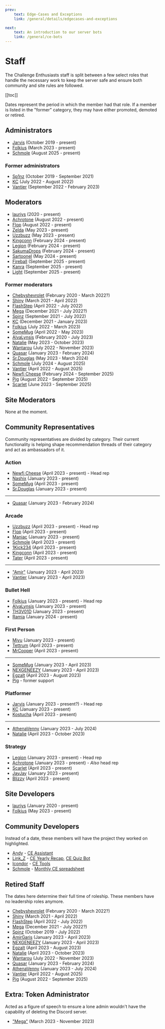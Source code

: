 ```yaml
---
prev:
    text: Edge-Cases and Exceptions
    link: /general/details/edgecases-and-exceptions

next:
    text: An introduction to our server bots
    link: /general/ce-bots
---
```

# Staff

The Challenge Enthusiasts staff is split between a few select roles that handle the necessary work to keep the server safe and ensure both community and site rules are followed.

[[toc]]


Dates represent the period in which the member had that role. If a member is listed in the "former" category, they may have either promoted, demoted or retired.

## Administrators
- [Jarvis](https://cedb.me/user/df0a0319-c1be-4a22-9152-4267216832d1) (October 2019 - present)
- [Folkius](https://cedb.me/user/67bce20e-3306-4b83-8027-d6894d474740) (March 2023 - present)
- [Schmole](https://cedb.me/user/f79b9aa8-b7c1-43b9-95e3-c50c35120a22) (August 2025 - present)
### Former administrators
- [Sp1nz](https://cedb.me/user/38dd742d-e468-4a49-bcc7-6c1d72afd0b7) (October 2019 - September 2021)
- [KC](https://cedb.me/user/fd35c68e-8b44-45a1-8679-d6dbe49623e5) (July 2022 - August 2022)
- [Vantier](https://cedb.me/user/150799a6-9f03-48e2-8724-25f69405ce27) (September 2022 - February 2023)


## Moderators

- [lauriys](https://cedb.me/user/b760c114-ab77-46b3-be8b-cbda5aa8b3f9) (2020 - present)
- [Achrotone](https://cedb.me/user/ee70b232-754c-4501-9ce9-3dce6cd57c3a) (August 2022 - present)
- [Flop](https://cedb.me/user/ee6ab7f7-23df-41d6-a639-6d07e64e9706) (August 2022 - present)
- [Zelda](https://cedb.me/user/16e75bae-270a-48f0-abe9-5de4c81d3784) (May 2023 - present)
- [Uzzbuzz](https://cedb.me/user/9e83dc6b-9c6b-4949-9928-722636f749ab) (May 2023 - present)
- [Kingconn](https://cedb.me/user/5053c1de-d3cf-4c5e-92e8-ec90607cde11) (February 2024 - present)
- [Legion](https://cedb.me/user/9b3ba1a6-e3b2-4966-a142-1ffa05002f97) (February 2024 - present)
- [SakumaDrops](https://cedb.me/user/a2032443-ba6a-416a-8ee3-47e8ab918ff8) (February 2024 - present)
- [Sartoonel](https://cedb.me/user/42376e0e-5ff2-4fb1-bd86-26be52856570) (May 2024 - present)
- [Fireball](https://cedb.me/user/edb19b67-a4c7-4a51-84d4-97cd25f00d45) (September 2025 - present)
- [Kanra](https://cedb.me/user/10730cd6-fd4b-485d-ba32-6f8feb80fd40) (September 2025 - present)
- [Light](https://cedb.me/user/f0dcd33a-8ab3-417a-b317-8dc63943291f) (September 2025 - present)

### Former moderators
- [Chebyshevrolet](https://cedb.me/user/0f00b344-3ccf-4941-a974-0f2ddeade40e) (February 2020 - March 2022?)
- [Shiny](https://cedb.me/user/371b35d4-bec4-4844-b13a-2a4c215fbaa7) (March 2021 - April 2022)
- [FlashStep](https://cedb.me/user/3be0e29a-43d1-4c7a-bc00-c0f6726b524c) (April 2022 - July 2022)
- [Mega](https://cedb.me/user/92a65a6d-0aeb-4d6b-b333-f00e986b2fbf) (December 2021 - July 2022?)
- [Spinz](https://cedb.me/user/38dd742d-e468-4a49-bcc7-6c1d72afd0b7) (September 2021 - July 2022)
- [KC](https://cedb.me/user/fd35c68e-8b44-45a1-8679-d6dbe49623e5) (December 2021 - January 2023)
- [Folkius](https://cedb.me/user/67bce20e-3306-4b83-8027-d6894d474740) (July 2022 - March 2023)
- [SomeMug](https://cedb.me/user/422108a7-731d-49da-ad8c-4c605b1bb181) (April 2022 - May 2023) 
- [AlvaLynsis](https://cedb.me/user/6adc8f82-e991-4052-bc1d-6e3205593e25) (February 2020 - July 2023)
- [Natalie](https://cedb.me/user/75875716-9a2e-44c1-bca4-0ba3aeb7f927) (May 2023 - October 2023)
- [Wantarou](https://cedb.me/user/eebbf608-18b4-4f40-9bbb-1c49b9c64fe0) (July 2022 - November 2023)
- [Quasar](https://cedb.me/user/faa56e7e-4b24-4fd5-a75c-6ef79a4b5f1e) (January 2023 - February 2024)
- [Sr.Douglas](https://cedb.me/user/ae791c2c-8946-495b-83a5-01fcc963f89e) (May 2023 - March 2024)
- [Schmole](https://cedb.me/user/f79b9aa8-b7c1-43b9-95e3-c50c35120a22) (July 2024 - August 2025)
- [Vantier](https://cedb.me/user/150799a6-9f03-48e2-8724-25f69405ce27) (April 2022 - August 2025)
- [Newfi Cheese](https://cedb.me/user/3fde2397-586f-4c76-957c-fff27664da40) (February 2024 - September 2025)
- [Pig](https://cedb.me/user/c38b6dcc-ec69-45bc-b59c-68796a522f66) (August 2022 - September 2025)
- [Scarlet](https://cedb.me/user/36cb85be-ab7b-4293-b7ac-c2920297eaa2) (June 2023 - September 2025)


## Site Moderators
None at the moment.

## Community Representatives
Community representatives are divided by category. Their current functionality is helping shape recommendation threads of their category and act as ambassadors of it.
### Action
- [Newfi Cheese](https://cedb.me/user/3fde2397-586f-4c76-957c-fff27664da40) (April 2023 - present) - Head rep
- [Nashix](https://cedb.me/user/76a52463-7006-4256-82e3-169e15c610b2) (January 2023 - present)
- [SomeMug](https://cedb.me/user/422108a7-731d-49da-ad8c-4c605b1bb181) (April 2023 - present)
- [Sr.Douglas](https://cedb.me/user/ae791c2c-8946-495b-83a5-01fcc963f89e) (January 2023 - present)
---
- [Quasar](https://cedb.me/user/faa56e7e-4b24-4fd5-a75c-6ef79a4b5f1e) (January 2023 - February 2024)
### Arcade
- [Uzzbuzz](https://cedb.me/user/9e83dc6b-9c6b-4949-9928-722636f749ab) (April 2023 - present) - Head rep
- [Flop](https://cedb.me/user/ee6ab7f7-23df-41d6-a639-6d07e64e9706) (April 2023 - present)
- [Maniac](https://cedb.me/user/4e0ddc4b-f1ef-4ab2-bf46-5b7e3c33daa6) (January 2023 - present)
- [Schmole](https://cedb.me/user/f79b9aa8-b7c1-43b9-95e3-c50c35120a22) (April 2023 - present)
- [1Kick234](https://cedb.me/user/5d5518a1-fdee-426b-ae2d-6d9c22a8a941) (April 2023 - present)
- [Kingconn](https://cedb.me/user/5053c1de-d3cf-4c5e-92e8-ec90607cde11) (April 2023 - present)
- [Tater](https://cedb.me/user/795f5b9e-7fca-4d8c-8f55-66a968f81d9e) (April 2023 - present)
---
- ["Amir"](https://cedb.me/user/ca169142-cdd6-4ce5-9409-99408f8118d9) (January 2023 - April 2023)
- [Vantier](https://cedb.me/user/150799a6-9f03-48e2-8724-25f69405ce27) (January 2023 - April 2023)

### Bullet Hell
- [Folkius](https://cedb.me/user/67bce20e-3306-4b83-8027-d6894d474740) (January 2023 - present) - Head rep
- [AlvaLynsis](https://cedb.me/user/6adc8f82-e991-4052-bc1d-6e3205593e25) (January 2023 - present)
- [TH3V01D](https://cedb.me/user/df035288-181e-43b1-bd4c-f3f0f0846d91) (January 2023 - present)
- [Ramia](https://cedb.me/user/992f86df-6327-47f7-ba0c-0212126c0aaf) (January 2024 - present)

### First Person
- [Miyu](https://cedb.me/user/99fe2f50-05ce-4ba1-8865-8399d84fed24) (January 2023 - present)
- [Tettrum](https://cedb.me/user/2ff757f3-6526-46fb-9e35-6eb2cd21cf38) (April 2023 - present)
- [MrCooper](https://cedb.me/user/c9a67a56-2676-4874-ae81-7f991f414790) (April 2023 - present)
---
- [SomeMug](https://cedb.me/user/422108a7-731d-49da-ad8c-4c605b1bb181) (January 2023 - April 2023)
- [NEXGENEEZY](https://cedb.me/user/f7700746-721b-4a58-a700-c047a84d7bfd) (January 2023 - April 2023)
- [Egzalt](https://cedb.me/user/930f5ef4-27dc-4d0c-9709-796f360d3dfd) (April 2023 - August 2023)
- [Pig](https://cedb.me/user/c38b6dcc-ec69-45bc-b59c-68796a522f66) - former support

### Platformer
- [Jarvis](https://cedb.me/user/df0a0319-c1be-4a22-9152-4267216832d1) (January 2023 - present?) - Head rep
- [KC](https://cedb.me/user/fd35c68e-8b44-45a1-8679-d6dbe49623e5) (January 2023 - present)
- [Kostucha](https://cedb.me/user/7c2c6d6b-ffc2-49c7-8c9c-26b8455eb26f) (April 2023 - present)
---
- [AthenaVenny](https://cedb.me/user/e790e8f0-f67e-4646-8fa9-de436b2c8d5e) (January 2023 - July 2024)
- [Natalie](https://cedb.me/user/75875716-9a2e-44c1-bca4-0ba3aeb7f927) (April 2023 - October 2023)

### Strategy
- [Legion](https://cedb.me/user/9b3ba1a6-e3b2-4966-a142-1ffa05002f97) (January 2023 - present) - Head rep
- [Achrotone](https://cedb.me/user/ee70b232-754c-4501-9ce9-3dce6cd57c3a) (January 2023 - present) - *Also* head rep
- [Scarlet](https://cedb.me/user/36cb85be-ab7b-4293-b7ac-c2920297eaa2) (April 2023 - present)
- [JayJay](https://cedb.me/user/63c6839c-ca09-45b2-af81-9cb4bb63b10b) (January 2023 - present)
- [Blizzy](https://cedb.me/user/d8503a78-4447-4a5c-865d-84f239f768e3) (April 2023 - present)

## Site Developers
- [lauriys](https://cedb.me/user/b760c114-ab77-46b3-be8b-cbda5aa8b3f9) (January 2020 - present)
- [Folkius](https://cedb.me/user/67bce20e-3306-4b83-8027-d6894d474740) (May 2023 - present)

## Community Developers
Instead of a date, these members will have the project they worked on highlighted.

- [Andy](https://cedb.me/user/d7cb0869-5ed9-465c-87bf-0fb95aaebbd5) - [CE Assistant](/general/ce-bots#ce-assistant)
- [Link_Z](https://cedb.me/user/b25da9bc-760c-4cba-9869-a79f97c459c1) - [CE Yearly Recap](https://cesummary.vercel.app), [CE Quiz Bot](/general/ce-bots#ce-quiz-bot)
- [Icondor](https://cedb.me/user/9a813b2a-27a8-4fb7-ac8c-805d14c0d47e) - [CE Tools](https://icondor15.github.io/CETools/CETools.html)
- [Schmole](https://cedb.me/user/f79b9aa8-b7c1-43b9-95e3-c50c35120a22) - [Monthly CE spreadsheet](https://docs.google.com/spreadsheets/d/1oAUw5dZdqZa1FWqrBV9MQQTr8Eq8g33zwEb49vk3hrk/)

## Retired Staff
The dates here determine their full time of roleship. These members have no leadership roles anymore.

- [Chebyshevrolet](https://cedb.me/user/0f00b344-3ccf-4941-a974-0f2ddeade40e) (February 2020 - March 2022?)
- [Shiny](https://cedb.me/user/371b35d4-bec4-4844-b13a-2a4c215fbaa7) (March 2021 - April 2022)
- [FlashStep](https://cedb.me/user/3be0e29a-43d1-4c7a-bc00-c0f6726b524c) (April 2022 - July 2022)
- [Mega](https://cedb.me/user/92a65a6d-0aeb-4d6b-b333-f00e986b2fbf) (December 2021 - July 2022?)
- [Spinz](https://cedb.me/user/38dd742d-e468-4a49-bcc7-6c1d72afd0b7) (October 2019 - July 2022)
- [AmirGaris](https://cedb.me/user/ca169142-cdd6-4ce5-9409-99408f8118d9) (January 2023 - April 2023)
- [NEXGENEEZY](https://cedb.me/user/f7700746-721b-4a58-a700-c047a84d7bfd) (January 2023 - April 2023)
- [Egzalt](https://cedb.me/user/930f5ef4-27dc-4d0c-9709-796f360d3dfd) (April 2023 - August 2023)
- [Natalie](https://cedb.me/user/75875716-9a2e-44c1-bca4-0ba3aeb7f927) (April 2023 - October 2023)
- [Wantarou](https://cedb.me/user/eebbf608-18b4-4f40-9bbb-1c49b9c64fe0) (July 2022 - November 2023)
- [Quasar](https://cedb.me/user/faa56e7e-4b24-4fd5-a75c-6ef79a4b5f1e) (January 2023 - February 2024)
- [AthenaVenny](https://cedb.me/user/e790e8f0-f67e-4646-8fa9-de436b2c8d5e) (January 2023 - July 2024)
- [Vantier](https://cedb.me/user/150799a6-9f03-48e2-8724-25f69405ce27) (April 2022 - August 2025)
- [Pig](https://cedb.me/user/c38b6dcc-ec69-45bc-b59c-68796a522f66) (August 2022 - September 2025)


## Extra: Token Administrator
Acted as a figure of speech to ensure a lone admin wouldn't have the capability of deleting the Discord server.
- ["Mega"](https://cedb.me/user/92a65a6d-0aeb-4d6b-b333-f00e986b2fbf) (March 2023 - November 2023)
